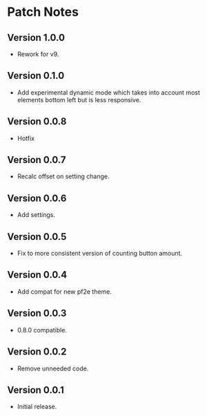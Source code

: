 # Patch Notes

## Version 1.0.0

- Rework for v9.

## Version 0.1.0

- Add experimental dynamic mode which takes into account most elements bottom left but is less responsive.

## Version 0.0.8

- Hotfix

## Version 0.0.7

- Recalc offset on setting change.

## Version 0.0.6

- Add settings.

## Version 0.0.5

- Fix to more consistent version of counting button amount.

## Version 0.0.4

- Add compat for new pf2e theme.

## Version 0.0.3

- 0.8.0 compatible.

## Version 0.0.2

- Remove unneeded code.

## Version 0.0.1

- Initial release.
